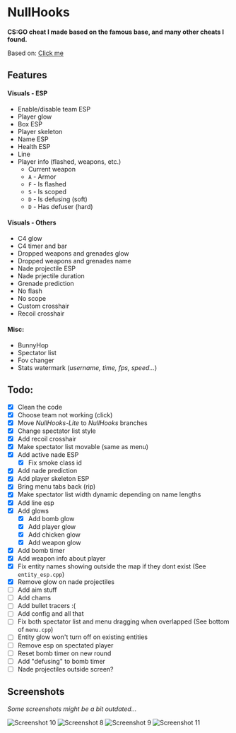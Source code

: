 # NullHooks
**CS:GO cheat I made based on the famous base, and many other cheats I found.**

Based on: [Click me](REFERENCES.md)

## Features
#### Visuals - ESP
- Enable/disable team ESP
- Player glow
- Box ESP
- Player skeleton
- Name ESP
- Health ESP
- Line
- Player info (flashed, weapons, etc.)
    - Current weapon
    - `A` - Armor
    - `F` - Is flashed
    - `S` - Is scoped
    - `D` - Is defusing (soft)
    - `D` - Has defuser (hard)

#### Visuals - Others
- C4 glow
- C4 timer and bar
- Dropped weapons and grenades glow
- Dropped weapons and grenades name
- Nade projectile ESP
- Nade prjectile duration
- Grenade prediction
- No flash
- No scope
- Custom crosshair
- Recoil crosshair

#### Misc:
- BunnyHop
- Spectator list
- Fov changer
- Stats watermark (*username, time, fps, speed...*)

## Todo:
- [X] Clean the code
- [X] Choose team not working (click)
- [X] Move *NullHooks-Lite* to *NullHooks* branches
- [X] Change spectator list style
- [X] Add recoil crosshair
- [X] Make spectator list movable (same as menu)
- [X] Add active nade ESP
	- [X] Fix smoke class id
- [X] Add nade prediction
- [X] Add player skeleton ESP
- [X] Bring menu tabs back (rip)
- [X] Make spectator list width dynamic depending on name lengths
- [X] Add line esp
- [X] Add glows 
	- [X] Add bomb glow
	- [X] Add player glow
	- [X] Add chicken glow
	- [X] Add weapon glow
- [X] Add bomb timer
- [X] Add weapon info about player
- [X] Fix entity names showing outside the map if they dont exist (See `entity_esp.cpp`)
- [X] Remove glow on nade projectiles
- [ ] Add aim stuff
- [ ] Add chams
- [ ] Add bullet tracers :(
- [ ] Add config and all that
- [ ] Fix both spectator list and menu dragging when overlapped (See bottom of `menu.cpp`)
- [ ] Entity glow won't turn off on existing entities
- [ ] Remove esp on spectated player
- [ ] Reset bomb timer on new round
- [ ] Add "defusing" to bomb timer
- [ ] Nade projectiles outside screen?

## Screenshots
*Some screenshots might be a bit outdated...*  

![Screenshot 10](screenshots/screenshot10.png)
![Screenshot 8](screenshots/screenshot8.png)
![Screenshot 9](screenshots/screenshot9.png)
![Screenshot 11](screenshots/screenshot11.png)
